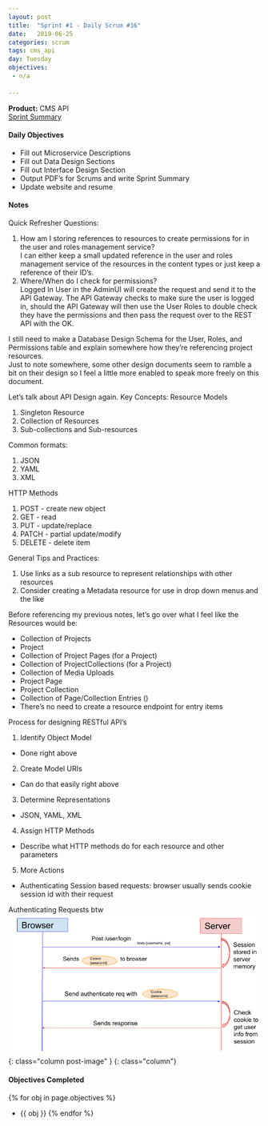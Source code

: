 ```yaml
---
layout: post
title:  "Sprint #1 - Daily Scrum #16"
date:   2019-06-25
categories: scrum
tags: cms_api
day: Tuesday
objectives:
 - n/a

---
```



<b>Product:</b> CMS API  
[Sprint Summary](/blog/projects/cms-sprint-1)

#### Daily Objectives
* Fill out Microservice Descriptions
* Fill out Data Design Sections
* Fill out Interface Design Section
* Output PDF’s for Scrums and write Sprint Summary
* Update website and resume

#### Notes

Quick Refresher Questions:

1. How am I storing references to resources to create permissions for in the user and roles management service?  
I can either keep a small updated reference in the user and roles management service of the resources in the content types or just keep a reference of their ID’s.
2. Where/When do I check for permissions?  
Logged In User in the AdminUI will create the request and send it to the API Gateway.  The API Gateway checks to make sure the user is logged in, should the API Gateway will then use the User Roles to double check they have the permissions and then pass the request over to the REST API with the OK.

I still need to make a Database Design Schema for the User, Roles, and Permissions table and explain somewhere how they’re referencing project resources.  
Just to note somewhere, some other design documents seem to ramble a bit on their design so I feel a little more enabled to speak more freely on this document.

Let’s talk about API Design again.
Key Concepts: Resource Models

1. Singleton Resource
2. Collection of Resources
3. Sub-collections and Sub-resources

Common formats:

1. JSON
2. YAML
3. XML

HTTP Methods

1. POST - create new object
2. GET - read
3. PUT - update/replace
4. PATCH - partial update/modify
5. DELETE - delete item

General Tips and Practices:

1. Use links as a sub resource to represent relationships with other resources
2. Consider creating a Metadata resource for use in drop down menus and the like

Before referencing my previous notes, let’s go over what I feel like the Resources would be:

* Collection of Projects
* Project
* Collection of Project Pages (for a Project)
* Collection of ProjectCollections (for a Project)
* Collection of Media Uploads
* Project Page
* Project Collection
* Collection of Page/Collection Entries ()
* There’s no need to create a resource endpoint for entry items

Process for designing RESTful API’s

1. Identify Object Model
  * Done right above
2. Create Model URIs
  * Can do that easily right above
3. Determine Representations
  * JSON, YAML, XML
4. Assign HTTP Methods
  * Describe what HTTP methods do for each resource and other parameters
5. More Actions
  * Authenticating Session based requests: browser usually sends cookie session id with their request

Authenticating Requests btw  
![chart](/assets/scrum/sprint1day16image1.png){: class="column post-image" }
{: class="column"}



#### Objectives Completed
{% for obj in page.objectives %}
* {{ obj }}
{% endfor %}

<!--#### Thoughts/Questions to Come Back To-->
<!--* Link all the Sprints in the Overview Page-->

<!-- #### Lessons Learned
* Lorem ipsum dolor sit amet, id modo summo tibique nam, ei dolorem vituperata elaboraret quo, pro blandit appareat perfecto eu.
* Lorem ipsum dolor sit amet, id modo summo tibique nam, ei dolorem vituperata elaboraret quo, pro blandit appareat perfecto eu.

#### Plans for Tomorrow
* Lorem ipsum dolor sit amet, id modo summo tibique nam, ei dolorem vituperata elaboraret quo, pro blandit appareat perfecto eu.
* Lorem ipsum dolor sit amet, id modo summo tibique nam, ei dolorem vituperata elaboraret quo, pro blandit appareat perfecto eu. -->